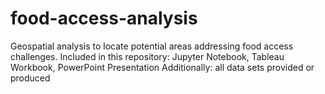 # food-access-analysis
 Geospatial analysis to locate potential areas addressing food access challenges.
 Included in this repository: Jupyter Notebook, Tableau Workbook, PowerPoint Presentation
    Additionally: all data sets provided or produced
